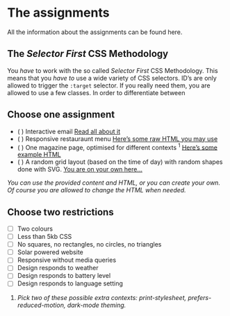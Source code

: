 # The assignments

All the information about the assignments can be found here.

## The *Selector First* CSS Methodology

You _have_ to work with the so called *Selector First* CSS Methodology. This means that you _have to_ use a wide variety of CSS selectors. ID’s are only allowed to trigger the `:target` selector. If you really need them, you are allowed to use a few classes. In order to differentiate between 

## Choose one assignment

- ( ) Interactive email [Read all about it](https://tedgoas.github.io/Cerberus/)
- ( ) Responsive restauraunt menu [Here’s some raw HTML you may use](../assignments/menu.html)
- ( ) One magazine page, optimised for different contexts <sup>1</sup> [Here’s some example HTML](../assignments/print-article.html)
- ( ) A random grid layout (based on the time of day) with random shapes done with SVG. [You are on your own here…](https://duckduckgo.com/?q=%22A+random+grid+layout+(based+on+the+time+of+day)+with+random+shapes+done+with+SVG%22&t=ffab&ia=web)

_You can use the provided content and HTML, or you can create your own. Of course you are allowed to change the HTML when needed._

## Choose two restrictions
- [ ] Two colours
- [ ] Less than 5kb CSS
- [ ] No squares, no rectangles, no circles, no triangles
- [ ] Solar powered website
- [ ] Responsive without media queries
- [ ] Design responds to weather
- [ ] Design responds to battery level
- [ ] Design responds to language setting

1. _Pick two of these possible extra contexts: print-stylesheet, prefers-reduced-motion, dark-mode theming._